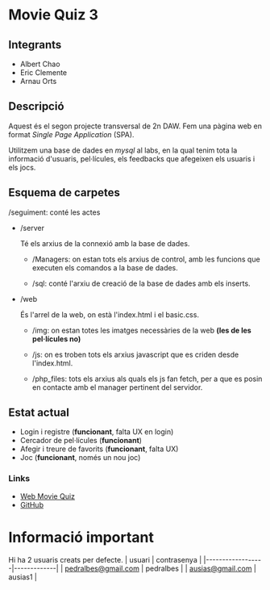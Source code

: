 # Movie Quiz 3

## Integrants
- Albert Chao
- Eric Clemente
- Arnau Orts

## Descripció
Aquest és el segon projecte transversal de 2n DAW. Fem una pàgina web en format *Single Page Application* (SPA).

Utilitzem una base de dades en *mysql* al labs, en la qual tenim tota la informació d'usuaris, pel·lícules, els feedbacks que afegeixen els usuaris i els jocs.

## Esquema de carpetes
/seguiment: conté les actes

- /server

    Té els arxius de la connexió amb la base de dades.

    - /Managers: on estan tots els arxius de control, amb les funcions que executen els comandos a la base de dades.

    - /sql: conté l'arxiu de creació de la base de dades amb els inserts.

- /web

    És l'arrel de la web, on està l'index.html i el basic.css.

    - /img: on estan totes les imatges necessàries de la web **(les de les pel·lícules no)**

    - /js: on es troben tots els arxius javascript que es criden desde l'index.html.

    - /php_files: tots els arxius als quals els js fan fetch, per a que es posin en contacte amb el manager pertinent del servidor.

## Estat actual
- Login i registre (**funcionant**, falta UX en login)
- Cercador de pel·lícules (**funcionant**)
- Afegir i treure de favorits (**funcionant**, falta UX)
- Joc (**funcionant**, només un nou joc)

### Links
- [Web Movie Quiz](http://moviequiz3.alumnes.inspedralbes.cat)
- [GitHub](https://github.com/inspedralbes/moviequiz-grup-3)

# **Informació important**
Hi ha 2 usuaris creats per defecte.
|      usuari      | contrasenya |
|------------------|-------------|
| pedralbes@gmail.com | pedralbes |
| ausias@gmail.com | ausias1 |